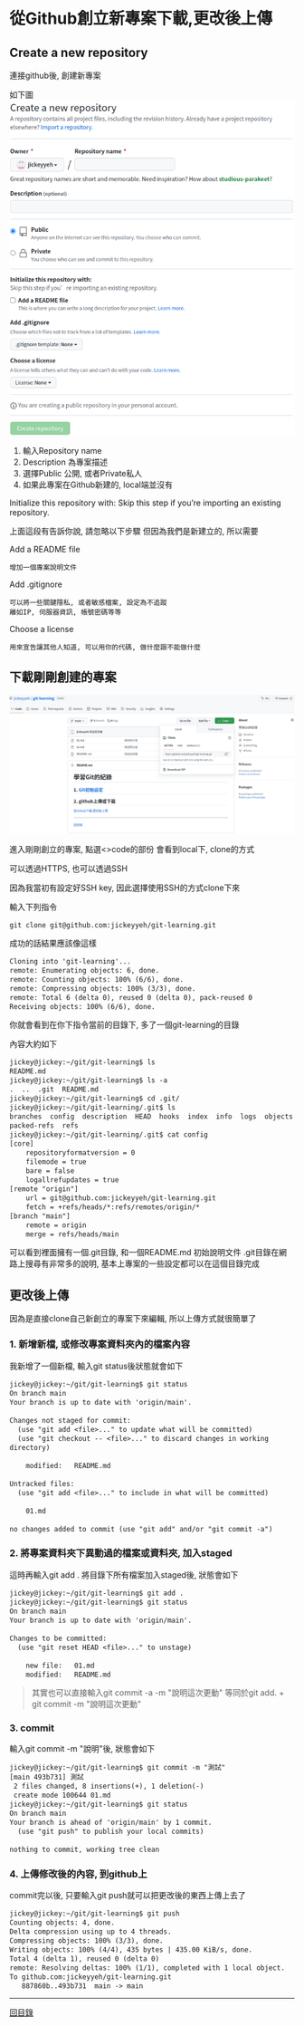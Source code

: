 # 從Github創立新專案下載,更改後上傳

## Create a new repository

連接github後, 創建新專案

如下圖
![image](pic/02/02-1.png)

1. 輸入Repository name
2. Description 為專案描述
3. 選擇Public 公開, 或者Private私人
4. 如果此專案在Github新建的, local端並沒有

Initialize this repository with:
Skip this step if you’re importing an existing repository.

上面這段有告訴你說, 請忽略以下步驟
但因為我們是新建立的, 所以需要

Add a README file

```shell
增加一個專案說明文件
```

Add .gitignore

```shell
可以將一些關鍵隱私, 或者敏感檔案, 設定為不追蹤
離如IP, 伺服器資訊, 帳號密碼等等
```

Choose a license

```shell
用來宣告讓其他人知道, 可以用你的代碼, 做什麼跟不能做什麼
```

## 下載剛剛創建的專案

![image](pic/02/02-2.png)

進入剛剛創立的專案, 點選<\>code的部份
會看到local下, clone的方式

可以透過HTTPS, 也可以透過SSH

因為我當初有設定好SSH key, 因此選擇使用SSH的方式clone下來

輸入下列指令

```shell
git clone git@github.com:jickeyyeh/git-learning.git
```

成功的話結果應該像這樣

```shell
Cloning into 'git-learning'...
remote: Enumerating objects: 6, done.
remote: Counting objects: 100% (6/6), done.
remote: Compressing objects: 100% (3/3), done.
remote: Total 6 (delta 0), reused 0 (delta 0), pack-reused 0
Receiving objects: 100% (6/6), done.

```
你就會看到在你下指令當前的目錄下, 多了一個git-learning的目錄

內容大約如下

```shell
jickey@jickey:~/git/git-learning$ ls
README.md
jickey@jickey:~/git/git-learning$ ls -a
.  ..  .git  README.md
jickey@jickey:~/git/git-learning$ cd .git/
jickey@jickey:~/git/git-learning/.git$ ls
branches  config  description  HEAD  hooks  index  info  logs  objects  packed-refs  refs
jickey@jickey:~/git/git-learning/.git$ cat config 
[core]
	repositoryformatversion = 0
	filemode = true
	bare = false
	logallrefupdates = true
[remote "origin"]
	url = git@github.com:jickeyyeh/git-learning.git
	fetch = +refs/heads/*:refs/remotes/origin/*
[branch "main"]
	remote = origin
	merge = refs/heads/main

```

可以看到裡面擁有一個.git目錄, 和一個README.md 初始說明文件
.git目錄在網路上搜尋有非常多的說明, 基本上專案的一些設定都可以在這個目錄完成


## 更改後上傳

因為是直接clone自己新創立的專案下來編輯, 所以上傳方式就很簡單了


### 1. 新增新檔, 或修改專案資料夾內的檔案內容

我新增了一個新檔, 輸入git status後狀態就會如下

```shell
jickey@jickey:~/git/git-learning$ git status 
On branch main
Your branch is up to date with 'origin/main'.

Changes not staged for commit:
  (use "git add <file>..." to update what will be committed)
  (use "git checkout -- <file>..." to discard changes in working directory)

	modified:   README.md

Untracked files:
  (use "git add <file>..." to include in what will be committed)

	01.md

no changes added to commit (use "git add" and/or "git commit -a")
```

### 2. 將專案資料夾下異動過的檔案或資料夾, 加入staged

這時再輸入git add . 將目錄下所有檔案加入staged後, 狀態會如下

```shell
jickey@jickey:~/git/git-learning$ git add .
jickey@jickey:~/git/git-learning$ git status 
On branch main
Your branch is up to date with 'origin/main'.

Changes to be committed:
  (use "git reset HEAD <file>..." to unstage)

	new file:   01.md
	modified:   README.md
```

>其實也可以直接輸入git commit -a -m "說明這次更動"
>等同於git add. + git commit -m "說明這次更動"

### 3. commit 

輸入git commit -m "說明"後, 狀態會如下

```shell
jickey@jickey:~/git/git-learning$ git commit -m "測試"
[main 493b731] 測試
 2 files changed, 8 insertions(+), 1 deletion(-)
 create mode 100644 01.md
jickey@jickey:~/git/git-learning$ git status 
On branch main
Your branch is ahead of 'origin/main' by 1 commit.
  (use "git push" to publish your local commits)

nothing to commit, working tree clean
```

### 4. 上傳修改後的內容, 到github上

commit完以後, 只要輸入git push就可以把更改後的東西上傳上去了

```shell
jickey@jickey:~/git/git-learning$ git push
Counting objects: 4, done.
Delta compression using up to 4 threads.
Compressing objects: 100% (3/3), done.
Writing objects: 100% (4/4), 435 bytes | 435.00 KiB/s, done.
Total 4 (delta 1), reused 0 (delta 0)
remote: Resolving deltas: 100% (1/1), completed with 1 local object.
To github.com:jickeyyeh/git-learning.git
   887860b..493b731  main -> main
```


---
[回目錄](README.md)

